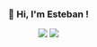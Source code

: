 <h3 align="center">👋 Hi, I'm Esteban !</h3>
<p align="center">
  <img src="https://skills.thijs.gg/icons?i=c,java,flutter,python,html,css,php,mysql">
  <img src="https://github-readme-stats.vercel.app/api/top-langs/?username=hesest&layout=compact&theme=buefy&hide_border=true">
</p>
<!---
hesest/hesest is a ✨ special ✨ repository because its `README.md` (this file) appears on your GitHub profile.
You can click the Preview link to take a look at your changes.
--->
